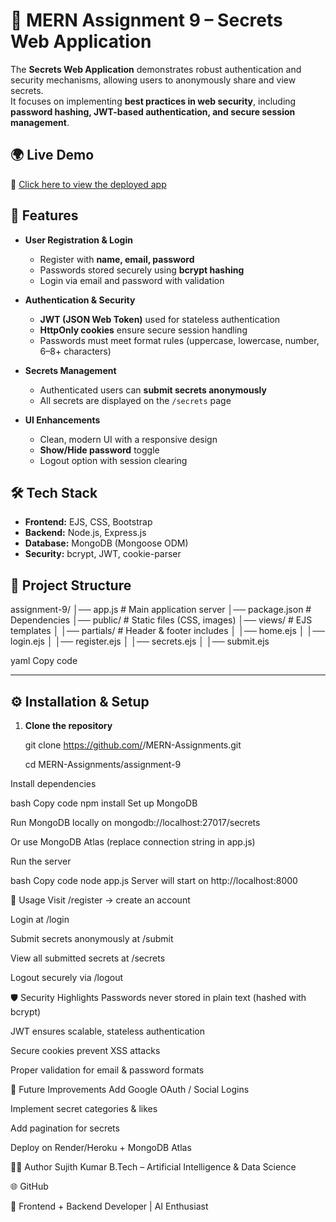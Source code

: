 # 🔐 MERN Assignment 9 – Secrets Web Application

The **Secrets Web Application** demonstrates robust authentication and security mechanisms, allowing users to anonymously share and view secrets.  
It focuses on implementing **best practices in web security**, including **password hashing, JWT-based authentication, and secure session management**.

## 🌍 Live Demo

🔗 [Click here to view the deployed app](https://your-render-deployment-url.onrender.com)

## 🚀 Features

- **User Registration & Login**
  - Register with **name, email, password**  
  - Passwords stored securely using **bcrypt hashing**  
  - Login via email and password with validation  

- **Authentication & Security**
  - **JWT (JSON Web Token)** used for stateless authentication  
  - **HttpOnly cookies** ensure secure session handling  
  - Passwords must meet format rules (uppercase, lowercase, number, 6–8+ characters)  

- **Secrets Management**
  - Authenticated users can **submit secrets anonymously**  
  - All secrets are displayed on the `/secrets` page  

- **UI Enhancements**
  - Clean, modern UI with a responsive design  
  - **Show/Hide password** toggle  
  - Logout option with session clearing  


## 🛠️ Tech Stack

- **Frontend:** EJS, CSS, Bootstrap  
- **Backend:** Node.js, Express.js  
- **Database:** MongoDB (Mongoose ODM)  
- **Security:** bcrypt, JWT, cookie-parser  


## 📂 Project Structure

assignment-9/
│── app.js # Main application server
│── package.json # Dependencies
│── public/ # Static files (CSS, images)
│── views/ # EJS templates
│ │── partials/ # Header & footer includes
│ │── home.ejs
│ │── login.ejs
│ │── register.ejs
│ │── secrets.ejs
│ │── submit.ejs

yaml
Copy code

---

## ⚙️ Installation & Setup

1. **Clone the repository**

   git clone https://github.com/<your-username>/MERN-Assignments.git
   
   cd MERN-Assignments/assignment-9
   
Install dependencies

bash
Copy code
npm install
Set up MongoDB

Run MongoDB locally on mongodb://localhost:27017/secrets

Or use MongoDB Atlas (replace connection string in app.js)

Run the server

bash
Copy code
node app.js
Server will start on http://localhost:8000

🔑 Usage
Visit /register → create an account

Login at /login

Submit secrets anonymously at /submit

View all submitted secrets at /secrets

Logout securely via /logout

🛡️ Security Highlights
Passwords never stored in plain text (hashed with bcrypt)

JWT ensures scalable, stateless authentication

Secure cookies prevent XSS attacks

Proper validation for email & password formats

📌 Future Improvements
Add Google OAuth / Social Logins

Implement secret categories & likes

Add pagination for secrets

Deploy on Render/Heroku + MongoDB Atlas

👨‍💻 Author
Sujith Kumar
B.Tech – Artificial Intelligence & Data Science

🌐 GitHub

💼 Frontend + Backend Developer | AI Enthusiast
